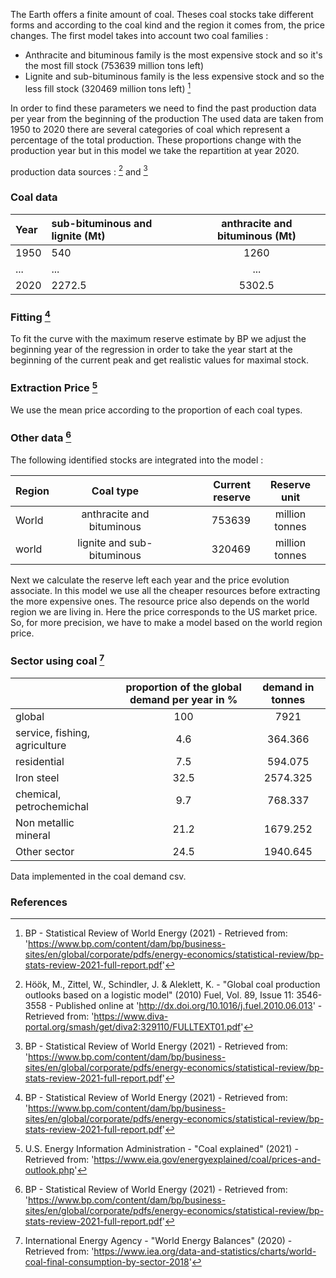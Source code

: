 The Earth offers a finite amount of coal. Theses coal stocks take different forms and according to the coal kind and the region it comes from, the price changes.
The first model takes into account two coal families : 
* Anthracite and bituminous family is the most expensive stock and so it's the most fill stock (753639 million tons left)
* Lignite and sub-bituminous family is the less expensive stock and so the less fill stock (320469 million tons left) [^3]

In order to find these parameters we need to find the past production data per year from the beginning of the production
The used data are taken from 1950 to 2020 there are several categories of coal which represent a percentage of the total production. These proportions change with the production year but in this model we take the repartition at year 2020. 

production data sources : [^2] and [^3]

### Coal data

|Year |sub-bituminous and lignite (Mt)|anthracite and bituminous (Mt) |
| :------- | :---------- | :-----------: | 
|1950|540|1260|
|...|...|...|...|...|...|
|2020|2272.5|5302.5|

### Fitting [^3]

To fit the curve with the maximum reserve estimate by BP we adjust the beginning year of the regression in order to take the year start at the beginning of the current peak and get realistic values for maximal stock.

### Extraction Price [^4]

We use the mean price according to the proportion of each coal types. 

### Other data [^3]

The following identified stocks are integrated into the model :

|  Region  |Coal type  | Current reserve | Reserve unit |
| :------- | :--------:|  ---------: | :-----------------: |
| World  | anthracite and bituminous | 753639 | million tonnes |
| world  |  lignite and sub-bituminous | 320469 | million tonnes |

Next we calculate the reserve left each year and the price evolution associate. In this model we use all the cheaper resources before extracting the more expensive ones.
The resource price also depends on the world region we are living in. Here the price corresponds to the US market price. So, for more precision, we have to make a model based on the world region price.

### Sector using coal [^5]

|          |proportion of the global demand per year in % |demand in tonnes|
| :------- | :---------------------------------:| :--------------: |
|global|100|7921|
|service, fishing, agriculture|4.6|364.366|
|residential|7.5|594.075|
|Iron steel|32.5|2574.325|
|chemical, petrochemichal|9.7|768.337|
|Non metallic mineral|21.2|1679.252|
|Other sector|24.5|1940.645|

Data implemented in the coal demand csv.

### References 

[^2]: Höök, M., Zittel, W., Schindler, J. & Aleklett, K. - "Global coal production outlooks based on a logistic model" (2010) Fuel, Vol. 89, Issue 11: 3546-3558 - Published online at 'http://dx.doi.org/10.1016/j.fuel.2010.06.013' - Retrieved from: 'https://www.diva-portal.org/smash/get/diva2:329110/FULLTEXT01.pdf'
[^3]: BP - Statistical Review of World Energy (2021) - Retrieved from: 'https://www.bp.com/content/dam/bp/business-sites/en/global/corporate/pdfs/energy-economics/statistical-review/bp-stats-review-2021-full-report.pdf'
[^4]: U.S. Energy Information Administration - "Coal explained" (2021) - Retrieved from: 'https://www.eia.gov/energyexplained/coal/prices-and-outlook.php'
[^5]: International Energy Agency - "World Energy Balances" (2020) - Retrieved from: 'https://www.iea.org/data-and-statistics/charts/world-coal-final-consumption-by-sector-2018'